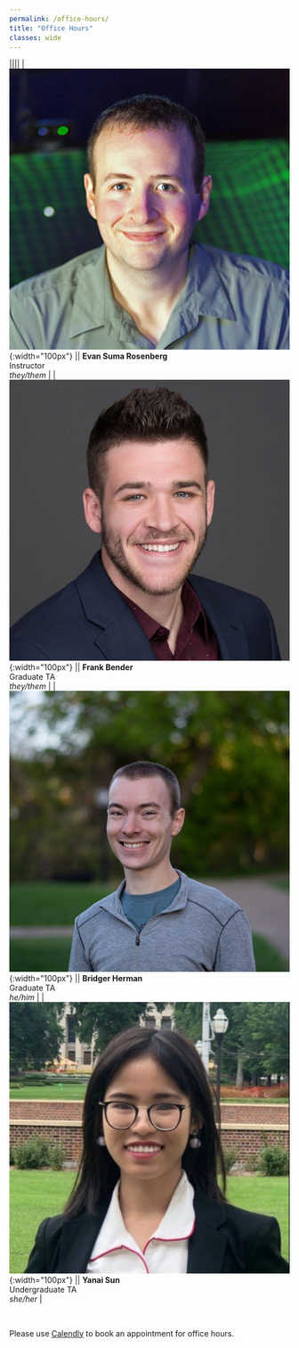 ```yaml
---
permalink: /office-hours/
title: "Office Hours"
classes: wide
---
```


||||
| ![](/images/evan.jpg){:width="100px"} || **Evan Suma Rosenberg** <br> Instructor <br> *they/them* |
| ![](/images/frank.jpg){:width="100px"} || **Frank Bender** <br> Graduate TA <br> *they/them* |
| ![](/images/bridger.jpg){:width="100px"} || **Bridger Herman** <br> Graduate TA <br> *he/him* |
| ![](/images/yanai.jpg){:width="100px"} || **Yanai Sun** <br> Undergraduate TA <br> *she/her* |

<br>

Please use [Calendly](https://calendly.com/csci-4611/office-hours) to book an appointment for office hours.